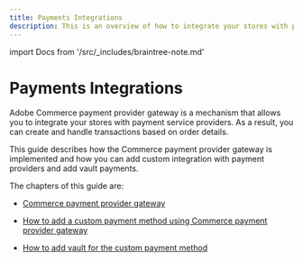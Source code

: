 ```yaml
---
title: Payments Integrations
description: This is an overview of how to integrate your stores with payment service providers, allowing you to create and handle transactions based on order details.
---
```


import Docs from '/src/_includes/braintree-note.md'

<Docs />

# Payments Integrations

Adobe Commerce payment provider gateway is a mechanism that allows you to integrate your stores with payment service providers. As a result, you can create and handle transactions based on order details.

This guide describes how the Commerce payment provider gateway is implemented and how you can add custom integration with payment providers and add vault payments.

The chapters of this guide are:

-  [Commerce payment provider gateway](payment-gateway/)

-  [How to add a custom payment method using Commerce payment provider gateway](base-integration/)

-  [How to add vault for the custom payment method](vault/)
